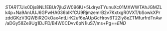 $START$7Jix0Djs8NL1EBUr7jlu2W096lU+5LdryaTYunuXc01MXWWTAhJGMZLk4p+Na9AnUUJ6GPwHA036bIKfCU9RjmzemrB2v7KxtxgR0VXT/bSowkXPrzddGKzV3QWBiR2OkOax4ntLirK2uf6eAUpGcHrov6T22Iy8eZTMfurfrdTnAw/aDGy58Ze9Ug1DJFD/B4W0CDvv6pN1iuS7/ms+Pg==$END$